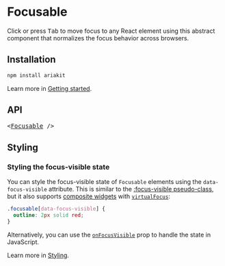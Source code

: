# Focusable

<p data-description>
  Click or press <kbd>Tab</kbd> to move focus to any React element using this abstract component that normalizes the focus behavior across browsers.
</p>

## Installation

```sh
npm install ariakit
```

Learn more in [Getting started](/guide/getting-started).

## API

<pre data-api>
&lt;<a href="/apis/focusable">Focusable</a> /&gt;
</pre>

## Styling

### Styling the focus-visible state

You can style the focus-visible state of `Focusable` elements using the `data-focus-visible` attribute. This is similar to the [:focus-visible pseudo-class](https://developer.mozilla.org/en-US/docs/Web/CSS/:focus-visible), but it also supports [composite widgets](/components/composite) with [`virtualFocus`](/apis/composite-state#virtualfocus):

```css
.focusable[data-focus-visible] {
  outline: 2px solid red;
}
```

Alternatively, you can use the [`onFocusVisible`](/apis/focusable#onfocusvisible) prop to handle the state in JavaScript.

Learn more in [Styling](/guide/styling).
